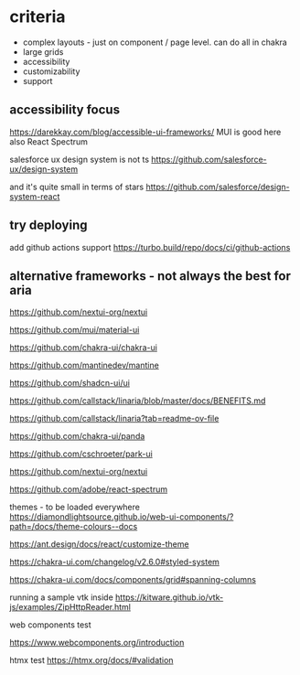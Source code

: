 
# criteria

- complex layouts - just on component / page level. can do all in chakra
- large grids
- accessibility
- customizability
- support

## accessibility focus

<https://darekkay.com/blog/accessible-ui-frameworks/>
MUI is good here
also React Spectrum

salesforce ux design system is not ts
<https://github.com/salesforce-ux/design-system>

and it's quite small in terms of stars
<https://github.com/salesforce/design-system-react>

## try deploying

add github actions support
<https://turbo.build/repo/docs/ci/github-actions>

## alternative frameworks - not always the best for aria

<https://github.com/nextui-org/nextui>

<https://github.com/mui/material-ui>

<https://github.com/chakra-ui/chakra-ui>

<https://github.com/mantinedev/mantine>

<https://github.com/shadcn-ui/ui>

<https://github.com/callstack/linaria/blob/master/docs/BENEFITS.md>

<https://github.com/callstack/linaria?tab=readme-ov-file>

<https://github.com/chakra-ui/panda>

<https://github.com/cschroeter/park-ui>

<https://github.com/nextui-org/nextui>

<https://github.com/adobe/react-spectrum>

themes - to be loaded everywhere
<https://diamondlightsource.github.io/web-ui-components/?path=/docs/theme-colours--docs>

<https://ant.design/docs/react/customize-theme>

<https://chakra-ui.com/changelog/v2.6.0#styled-system>

<https://chakra-ui.com/docs/components/grid#spanning-columns>

running a sample vtk inside
<https://kitware.github.io/vtk-js/examples/ZipHttpReader.html>

web components test

<https://www.webcomponents.org/introduction>

htmx test
<https://htmx.org/docs/#validation>

